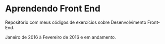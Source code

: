 # Aprendendo Front End

Repositório com meus códigos de exercícios sobre Desenvolvimento Front-End.

Janeiro de 2016 à Fevereiro de 2016 e em andamento.
